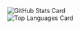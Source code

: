 <!--
**torocat88/torocat88** is a ✨ _special_ ✨ repository because its `README.md` (this file) appears on your GitHub profile.

Here are some ideas to get you started:

- 🔭 I’m currently working on ...
- 🌱 I’m currently learning ...
- 👯 I’m looking to collaborate on ...
- 🤔 I’m looking for help with ...
- 💬 Ask me about ...
- 📫 How to reach me: ...
- 😄 Pronouns: ...
- ⚡ Fun fact: ...
-->

![GitHub Stats Card](https://github-readme-stats.vercel.app/api?username=torocat88&count_private=true&include_all_commits=true&show_icons=true)  
![Top Languages Card](https://github-readme-stats.vercel.app/api/top-langs/?username=torocat88&count_private=true&include_all_commits=true&show_icons=true)
